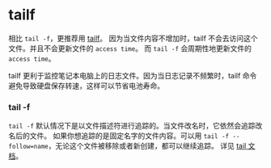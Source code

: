 # tailf

相比 `tail -f`，更推荐用 [tailf](https://linux.die.net/man/1/tailf)。
因为当文件内容不增加时，tailf 不会去访问这个文件。并且不会更新文件的 `access time`。
而 `tail -f` 会周期性地更新文件的 `access time`。

tailf 更利于监控笔记本电脑上的日志文件。因为当日志记录不频繁时，tailf 命令避免导致硬盘保存转速，这样可以节省电池寿命。

### tail -f

`tail -f` 默认情况下是以文件描述符进行追踪的。当文件改名时，它依然会追踪改名后的文件。
如果你想追踪的是固定名字的文件内容。可以用 `tail -f --follow=name`，无论这个文件被移除或者新创建，都可以继续追踪。
详见 [tail 文档](https://linux.die.net/man/1/tail)。
